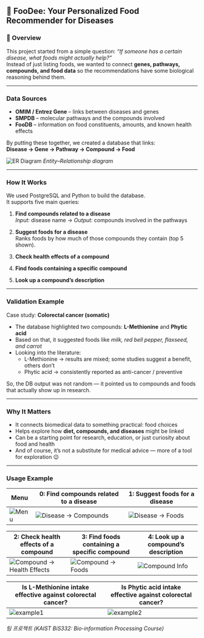 ## 🍎 FooDee: Your Personalized Food Recommender for Diseases

### 📌 Overview
This project started from a simple question: *“If someone has a certain disease, what foods might actually help?”*  
Instead of just listing foods, we wanted to connect **genes, pathways, compounds, and food data** so the recommendations have some biological reasoning behind them.

---

### Data Sources
- **OMIM / Entrez Gene** – links between diseases and genes  
- **SMPDB** – molecular pathways and the compounds involved  
- **FooDB** – information on food constituents, amounts, and known health effects

By putting these together, we created a database that links:  
**Disease → Gene → Pathway → Compound → Food**

![ER Diagram](https://github.com/user-attachments/assets/79c49ac2-96b4-42fc-a611-ac3c6ee401f8)
*Entity–Relationship diagram*

---

### How It Works
We used PostgreSQL and Python to build the database.  
It supports five main queries:
1. **Find compounds related to a disease**  
   *Input:* disease name → *Output:* compounds involved in the pathways  

2. **Suggest foods for a disease**  
   Ranks foods by how much of those compounds they contain (top 5 shown).  

3. **Check health effects of a compound**  

4. **Find foods containing a specific compound**  

5. **Look up a compound’s description**  

---

### Validation Example
Case study: **Colorectal cancer (somatic)**  
- The database highlighted two compounds: **L-Methionine** and **Phytic acid**  
- Based on that, it suggested foods like *milk, red bell pepper, flaxseed, and carrot*  
- Looking into the literature:  
  - L-Methionine → results are mixed; some studies suggest a benefit, others don’t  
  - Phytic acid → consistently reported as anti-cancer / preventive  

So, the DB output was not random — it pointed us to compounds and foods that actually show up in research.

---

### Why It Matters
- It connects biomedical data to something practical: food choices  
- Helps explore how **diet, compounds, and diseases** might be linked  
- Can be a starting point for research, education, or just curiosity about food and health  
- And of course, it’s not a substitute for medical advice — more of a tool for exploration 😉

---

### Usage Example
| Menu | 0: Find compounds related to a disease | 1: Suggest foods for a disease |
|------|---------------------|-----------------|
| ![Menu](https://github.com/user-attachments/assets/b5fa8895-19c0-4587-b877-3cff65dba49b) | ![Disease → Compounds](https://github.com/user-attachments/assets/41659cd4-b9a4-46f6-8151-74afa9b736e8) | ![Disease → Foods](https://github.com/user-attachments/assets/b4e64ec5-7ef5-435c-8efe-98448909dce0) |

| 2: Check health effects of a compound | 3: Find foods containing a specific compound | 4: Look up a compound’s description |
|----------------------------|------------------|---------------|
| ![Compound → Health Effects](https://github.com/user-attachments/assets/2b6c2004-7595-4b9f-bf74-c09d5545b125) | ![Compound → Foods](https://github.com/user-attachments/assets/54e15cae-6eb8-45db-ac27-87da5640dc3a) | ![Compound Info](https://github.com/user-attachments/assets/79c76595-c035-47b3-be57-7a5aca8d5e2d) |


| Is L-Methionine intake effective against colorectal cancer? | Is Phytic acid intake effective against colorectal cancer? |
|---------------|---------------------|
| ![example1](https://github.com/user-attachments/assets/e00f35f6-e14c-4d38-8097-aaef5a40c931) | ![example2](https://github.com/user-attachments/assets/0db912a4-f833-4518-a434-1b47bcfd2093) |

*팀 프로젝트 (KAIST BiS332: Bio-information Processing Course)*
